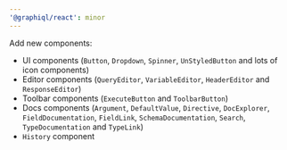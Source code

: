 ```yaml
---
'@graphiql/react': minor
---
```


Add new components:
- UI components (`Button`, `Dropdown`, `Spinner`, `UnStyledButton` and lots of icon components)
- Editor components (`QueryEditor`, `VariableEditor`, `HeaderEditor` and `ResponseEditor`)
- Toolbar components (`ExecuteButton` and `ToolbarButton`)
- Docs components (`Argument`, `DefaultValue`, `Directive`, `DocExplorer`, `FieldDocumentation`, `FieldLink`, `SchemaDocumentation`, `Search`, `TypeDocumentation` and `TypeLink`)
- `History` component
